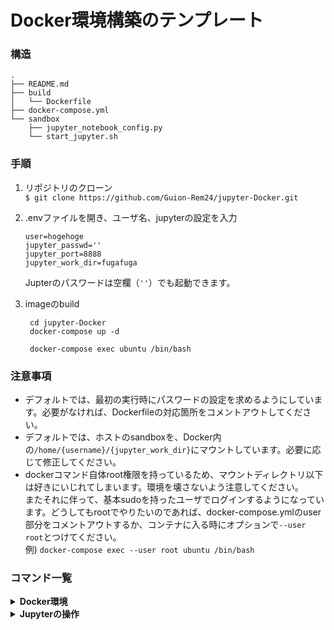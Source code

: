 # Docker環境構築のテンプレート
### 構造

```Bash:構造
.
├── README.md
├── build
│   └── Dockerfile
├── docker-compose.yml
└── sandbox
    ├── jupyter_notebook_config.py
    └── start_jupyter.sh
```

### 手順

1. リポジトリのクローン \
   `$ git clone https://github.com/Guion-Rem24/jupyter-Docker.git`
2. .envファイルを開き、ユーザ名、jupyterの設定を入力
   
   ```Bash:.env
   user=hogehoge
   jupyter_passwd=''
   jupyter_port=8888
   jupyter_work_dir=fugafuga
   ```

   Jupterのパスワードは空欄（`''`）でも起動できます。

3. imageのbuild 
   
   ```Bash:terminal
    cd jupyter-Docker
    docker-compose up -d
    
    docker-compose exec ubuntu /bin/bash 
   ```

### 注意事項
- デフォルトでは、最初の実行時にパスワードの設定を求めるようにしています。必要がなければ、Dockerfileの対応箇所をコメントアウトしてください。
- デフォルトでは、ホストのsandboxを、Docker内の`/home/{username}/{jupyter_work_dir}`にマウントしています。必要に応じて修正してください。
- dockerコマンド自体root権限を持っているため、マウントディレクトリ以下は好きにいじれてしまいます。環境を壊さないよう注意してください。\
   またそれに伴って、基本sudoを持ったユーザでログインするようになっています。どうしてもrootでやりたいのであれば、docker-compose.ymlのuser部分をコメントアウトするか、コンテナに入る時にオプションで`--user root`とつけてください。\
   例) `docker-compose exec --user root ubuntu /bin/bash`


### コマンド一覧
<details><summary> <strong>Docker環境 </strong></summary>

- `docker-compose up`\
   コンテナの起動
- `docker-compose up -d` \
   バックグラウンドで起動
- `docker-compose up -d --build`\
   Imagemのビルドを実行し、コンテナをバックグラウンドで起動
- `docker-compose exec [service] /bin/bash` \
  実行中のコンテナに入る。serviceはデフォルトでubuntu。（docker-compose.yml参照）
- `docker-compose stop`\
   起動中のコンテナを止める
- `docker-compose down`\
   起動中のコンテナを止め、コンテナを破棄する
- `docker-compose build`\
   ビルドだけ行う

<br />

- `docker ps`\
   現在起動中のコンテナ確認
- `docker ps -a` \
   過去に起動したコンテナも含めて表示
- `docker exec -it [コンテナID or コンテナ名] /bin/bash`\
  コンテナに入る
- `docker images` \
   コンテナ作成に使用したimage一覧

<br />

- `docker rm [コンテナID]`\
   コンテナの削除
- `docker rmi [Image ID]`\
   Imageの削除
</details>

<details><summary> <strong>Jupyterの操作</strong></summary>

- `./start_jupyter.sh` \
  Jupyter notebookの起動
- `jupyter notebook list` \
  起動しているJupyterの一覧表示
- `jupyter notebook stop $JUPYTER_PORT` \
  `./start_jupyter.sh`で起動したJupyterの停止
  `$JUPYTER_PORT`のデフォルトは8888なので、置き換えてもよい \
  このコマンドを実行してもエラーを吐いて停止しない場合は、以下のコマンドで停止できる。
  しかし、<strong>すべてのJupterを停止すること</strong>になるので注意が必要。<br /> 
  - `pkill jupyter`

<br />

- Jupyterが起動しない等の問題があったら、コンテナ内の`/home/{username}/.jupyter/jupyter.log`に直近のlogを保持しています。確認して対応してください。

</details>